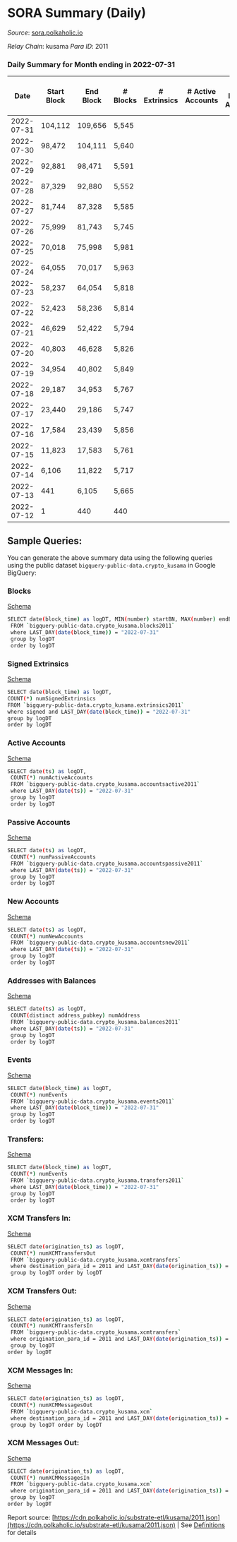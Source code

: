 # SORA Summary (Daily)

_Source_: [sora.polkaholic.io](https://sora.polkaholic.io)

*Relay Chain*: kusama
*Para ID*: 2011



### Daily Summary for Month ending in 2022-07-31


| Date    | Start Block | End Block | # Blocks | # Extrinsics | # Active Accounts | # Passive Accounts | # New Accounts | # Addresses | # Events  | # Transfers ($USD) | # XCM Transfers In ($USD) | # XCM Transfers Out ($USD) | # XCM In | # XCM Out | Issues |
|---------|-------------|-----------|----------|--------------|-------------------|--------------------|----------------|-------------|-----------|--------------------|---------------------------|----------------------------|----------|-----------|--------|
| 2022-07-31 | 104,112 | 109,656 | 5,545 |  |  |  |  | 3 | 11,093 |   |   |   |  |  |  |
| 2022-07-30 | 98,472 | 104,111 | 5,640 |  |  |  |  | 3 | 11,283 |   |   |   |  |  |  |
| 2022-07-29 | 92,881 | 98,471 | 5,591 |  |  |  |  | 3 | 11,185 |   |   |   |  |  |  |
| 2022-07-28 | 87,329 | 92,880 | 5,552 |  |  |  |  | 3 | 11,107 |   |   |   |  |  |  |
| 2022-07-27 | 81,744 | 87,328 | 5,585 |  |  |  |  | 3 | 11,173 |   |   |   |  |  |  |
| 2022-07-26 | 75,999 | 81,743 | 5,745 |  |  |  |  | 3 | 11,493 |   |   |   |  |  |  |
| 2022-07-25 | 70,018 | 75,998 | 5,981 |  |  |  |  | 3 | 11,966 |   |   |   |  |  |  |
| 2022-07-24 | 64,055 | 70,017 | 5,963 |  |  |  |  | 3 | 11,929 |   |   |   |  |  |  |
| 2022-07-23 | 58,237 | 64,054 | 5,818 |  |  |  |  | 3 | 11,639 |   |   |   |  |  |  |
| 2022-07-22 | 52,423 | 58,236 | 5,814 |  |  |  |  | 3 | 11,631 |   |   |   |  |  |  |
| 2022-07-21 | 46,629 | 52,422 | 5,794 |  |  |  |  | 3 | 11,592 |   |   |   |  |  |  |
| 2022-07-20 | 40,803 | 46,628 | 5,826 |  |  |  |  | 3 | 11,655 |   |   |   |  |  |  |
| 2022-07-19 | 34,954 | 40,802 | 5,849 |  |  |  |  | 3 | 11,701 |   |   |   |  |  |  |
| 2022-07-18 | 29,187 | 34,953 | 5,767 |  |  |  |  | 3 | 11,537 |   |   |   |  |  |  |
| 2022-07-17 | 23,440 | 29,186 | 5,747 |  |  |  |  | 3 | 11,497 |   |   |   |  |  |  |
| 2022-07-16 | 17,584 | 23,439 | 5,856 |  |  |  |  | 3 | 11,716 |   |   |   |  |  |  |
| 2022-07-15 | 11,823 | 17,583 | 5,761 |  |  |  |  | 3 | 11,525 |   |   |   |  |  |  |
| 2022-07-14 | 6,106 | 11,822 | 5,717 |  |  |  |  | 3 | 11,437 |   |   |   |  |  |  |
| 2022-07-13 | 441 | 6,105 | 5,665 |  |  |  |  | 3 | 11,333 |   |   |   |  |  |  |
| 2022-07-12 | 1 | 440 | 440 |  |  |  |  | 3 | 880 |   |   |   |  |  |  |

## Sample Queries:
You can generate the above summary data using the following queries using the public dataset `bigquery-public-data.crypto_kusama` in Google BigQuery:


### Blocks 

[Schema](https://github.com/colorfulnotion/substrate-etl/blob/main/schema/blocks.json)

```bash
SELECT date(block_time) as logDT, MIN(number) startBN, MAX(number) endBN, COUNT(*) numBlocks 
 FROM `bigquery-public-data.crypto_kusama.blocks2011`  
 where LAST_DAY(date(block_time)) = "2022-07-31" 
 group by logDT 
 order by logDT
```

### Signed Extrinsics 

[Schema](https://github.com/colorfulnotion/substrate-etl/blob/main/schema/extrinsics.json)

```bash
SELECT date(block_time) as logDT, 
COUNT(*) numSignedExtrinsics 
FROM `bigquery-public-data.crypto_kusama.extrinsics2011`  
where signed and LAST_DAY(date(block_time)) = "2022-07-31" 
group by logDT 
order by logDT
```

### Active Accounts 

[Schema](https://github.com/colorfulnotion/substrate-etl/blob/main/schema/accountsactive.json)

```bash
SELECT date(ts) as logDT, 
 COUNT(*) numActiveAccounts 
 FROM `bigquery-public-data.crypto_kusama.accountsactive2011` 
 where LAST_DAY(date(ts)) = "2022-07-31" 
 group by logDT 
 order by logDT
```

### Passive Accounts 

[Schema](https://github.com/colorfulnotion/substrate-etl/blob/main/schema/accountspassive.json)

```bash
SELECT date(ts) as logDT, 
 COUNT(*) numPassiveAccounts 
 FROM `bigquery-public-data.crypto_kusama.accountspassive2011` 
 where LAST_DAY(date(ts)) = "2022-07-31" 
 group by logDT 
 order by logDT
```

### New Accounts 

[Schema](https://github.com/colorfulnotion/substrate-etl/blob/main/schema/accountsnew.json)

```bash
SELECT date(ts) as logDT, 
 COUNT(*) numNewAccounts 
 FROM `bigquery-public-data.crypto_kusama.accountsnew2011` 
 where LAST_DAY(date(ts)) = "2022-07-31" 
 group by logDT
 order by logDT
```

### Addresses with Balances 

[Schema](https://github.com/colorfulnotion/substrate-etl/blob/main/schema/balances.json)

```bash
SELECT date(ts) as logDT,
 COUNT(distinct address_pubkey) numAddress 
 FROM `bigquery-public-data.crypto_kusama.balances2011` 
 where LAST_DAY(date(ts)) = "2022-07-31" 
 group by logDT 
 order by logDT
```

### Events 

[Schema](https://github.com/colorfulnotion/substrate-etl/blob/main/schema/events.json)

```bash
SELECT date(block_time) as logDT, 
 COUNT(*) numEvents 
 FROM `bigquery-public-data.crypto_kusama.events2011` 
 where LAST_DAY(date(block_time)) = "2022-07-31" 
 group by logDT 
 order by logDT
```

### Transfers:

[Schema](https://github.com/colorfulnotion/substrate-etl/blob/main/schema/transfers.json)

```bash
SELECT date(block_time) as logDT, 
 COUNT(*) numEvents 
 FROM `bigquery-public-data.crypto_kusama.transfers2011` 
 where LAST_DAY(date(block_time)) = "2022-07-31" 
 group by logDT 
 order by logDT
```

### XCM Transfers In: 

[Schema](https://github.com/colorfulnotion/substrate-etl/blob/main/schema/xcmtransfers.json)

```bash
SELECT date(origination_ts) as logDT, 
 COUNT(*) numXCMTransfersOut 
 FROM `bigquery-public-data.crypto_kusama.xcmtransfers` 
 where destination_para_id = 2011 and LAST_DAY(date(origination_ts)) = "2022-07-31" 
 group by logDT order by logDT
```

### XCM Transfers Out: 

[Schema](https://github.com/colorfulnotion/substrate-etl/blob/main/schema/xcmtransfers.json)

```bash
SELECT date(origination_ts) as logDT, 
 COUNT(*) numXCMTransfersIn 
 FROM `bigquery-public-data.crypto_kusama.xcmtransfers` 
 where origination_para_id = 2011 and LAST_DAY(date(origination_ts)) = "2022-07-31" 
 group by logDT 
order by logDT
```

### XCM Messages In: 

[Schema](https://github.com/colorfulnotion/substrate-etl/blob/main/schema/xcm.json)

```bash
SELECT date(origination_ts) as logDT, 
 COUNT(*) numXCMMessagesOut 
 FROM `bigquery-public-data.crypto_kusama.xcm` 
 where destination_para_id = 2011 and LAST_DAY(date(origination_ts)) = "2022-07-31" 
 group by logDT order by logDT
```

### XCM Messages Out: 

[Schema](https://github.com/colorfulnotion/substrate-etl/blob/main/schema/xcm.json)

```bash
SELECT date(origination_ts) as logDT, 
 COUNT(*) numXCMMessagesIn 
 FROM `bigquery-public-data.crypto_kusama.xcm` 
 where origination_para_id = 2011 and LAST_DAY(date(origination_ts)) = "2022-07-31" 
 group by logDT 
order by logDT
```


Report source: [https://cdn.polkaholic.io/substrate-etl/kusama/2011.json](https://cdn.polkaholic.io/substrate-etl/kusama/2011.json) | See [Definitions](/DEFINITIONS.md) for details
